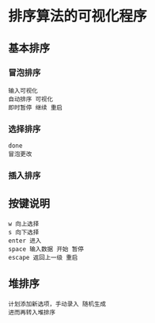 # 排序算法的可视化程序

## 基本排序

### 冒泡排序
    输入可视化
    自动排序 可视化
    即时暂停 继续 重启
### 选择排序
    done
    冒泡更改
### 插入排序
    

## 按键说明
    w 向上选择
    s 向下选择
    enter 进入
    space 输入数据 开始 暂停
    escape 返回上一级 重启

## 堆排序
    计划添加新选项，手动录入 随机生成
    进而再转入堆排序